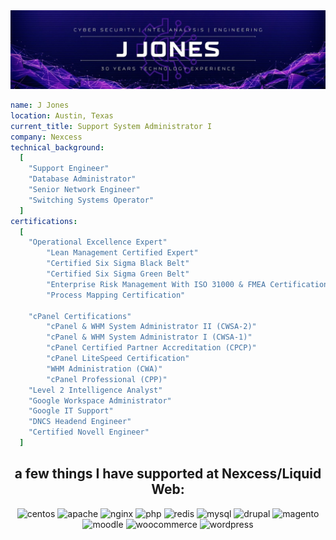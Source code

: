 <img src ="./jjli-cover.jpg">

```yaml
name: J Jones
location: Austin, Texas
current_title: Support System Administrator I
company: Nexcess
technical_background:
  [
    "Support Engineer"
    "Database Administrator"
    "Senior Network Engineer"
    "Switching Systems Operator"
  ]
certifications:
  [
    "Operational Excellence Expert"
        "Lean Management Certified Expert"
        "Certified Six Sigma Black Belt"
        "Certified Six Sigma Green Belt"
        "Enterprise Risk Management With ISO 31000 & FMEA Certification"
        "Process Mapping Certification"

    "cPanel Certifications"
        "cPanel & WHM System Administrator II (CWSA-2)"
        "cPanel & WHM System Administrator I (CWSA-1)"
        "cPanel Certified Partner Accreditation (CPCP)"
        "cPanel LiteSpeed Certification"
        "WHM Administration (CWA)"
        "cPanel Professional (CPP)"
    "Level 2 Intelligence Analyst"
    "Google Workspace Administrator"
    "Google IT Support"
    "DNCS Headend Engineer"
    "Certified Novell Engineer"
  ]


```

<h2 align="center"> a few things I have supported at Nexcess/Liquid Web:</h2>
<p align="center">
<img src="https://cdn.jsdelivr.net/gh/devicons/devicon/icons/centos/centos-original.svg" alt="centos" width="45" height="45"/>
<img src="https://cdn.jsdelivr.net/gh/devicons/devicon/icons/apache/apache-original-wordmark.svg" alt="apache" width="45" height="45"/>
<img src="https://cdn.jsdelivr.net/gh/devicons/devicon/icons/nginx/nginx-original.svg" alt="nginx" width="45" height="45"/>
<img src="https://cdn.jsdelivr.net/gh/devicons/devicon/icons/php/php-original.svg" alt="php" width="45" height="45"/>
<img src="https://cdn.jsdelivr.net/gh/devicons/devicon/icons/redis/redis-original.svg" alt="redis" width="45" height="45"/>
<img src="https://cdn.jsdelivr.net/gh/devicons/devicon/icons/mysql/mysql-original-wordmark.svg" alt="mysql" width="45" height="45"/>
<img src="https://cdn.jsdelivr.net/gh/devicons/devicon/icons/drupal/drupal-original-wordmark.svg" alt="drupal" width="45" height="45"/>
<img src="https://cdn.jsdelivr.net/gh/devicons/devicon/icons/magento/magento-original.svg" alt="magento" width="45" height="45"/>
<img src="https://cdn.jsdelivr.net/gh/devicons/devicon/icons/moodle/moodle-original.svg" alt="moodle" width="45" height="45"/>
<img src="https://cdn.jsdelivr.net/gh/devicons/devicon/icons/woocommerce/woocommerce-plain-wordmark.svg" alt="woocommerce" width="45" height="45"/>
<img src="https://cdn.jsdelivr.net/gh/devicons/devicon/icons/wordpress/wordpress-plain.svg" alt="wordpress" width="45" height="45"/>
</p>

<!--
<h2> major operating systems I have played with since 1992:</h2>
<p align="center">
<img src="https://cdn.jsdelivr.net/gh/devicons/devicon/icons/msdos/msdos-original.svg" alt="msdos" width="45" height="45"/>
<img src="https://cdn.jsdelivr.net/gh/devicons/devicon/icons/windows8/windows8-original.svg" alt="windows" width="45" height="45"/>
<img src="https://cdn.jsdelivr.net/gh/devicons/devicon/icons/unix/unix-original.svg" alt="unix" width="45" height="45"/>
<img src="https://cdn.jsdelivr.net/gh/devicons/devicon/icons/linux/linux-original.svg" alt="linux" width="45" height="45"/>
<img src="https://cdn.jsdelivr.net/gh/devicons/devicon/icons/apple/apple-original.svg" alt="mac" width="45" height="45"/>
</p>

<h2> linux distros I have tinkered on since 1995:</h2>
<p align="center">
<img src="https://cdn.jsdelivr.net/gh/devicons/devicon/icons/redhat/redhat-original.svg" alt="redhat" width="45" height="45"/>
<img src="https://cdn.jsdelivr.net/gh/devicons/devicon/icons/debian/debian-plain-wordmark.svg" alt="debian" width="45" height="45"/>
<img src="https://cdn.jsdelivr.net/gh/devicons/devicon/icons/unix/unix-original.svg" alt="unix" width="45" height="45"/>
<img src="https://cdn.jsdelivr.net/gh/devicons/devicon/icons/linux/linux-original.svg" alt="linux" width="45" height="45"/>
<img src="https://cdn.jsdelivr.net/gh/devicons/devicon/icons/apple/apple-original.svg" alt="mac" width="45" height="45"/>
</p>

<h2> databases I have loved</h2>
<p align="center">
<img src="https://cdn.jsdelivr.net/gh/devicons/devicon/icons/msdos/msdos-original.svg" alt="msdos" width="45" height="45"/>
<img src="https://cdn.jsdelivr.net/gh/devicons/devicon/icons/windows8/windows8-original.svg" alt="windows" width="45" height="45"/>
<img src="https://cdn.jsdelivr.net/gh/devicons/devicon/icons/unix/unix-original.svg" alt="unix" width="45" height="45"/>
<img src="https://cdn.jsdelivr.net/gh/devicons/devicon/icons/linux/linux-original.svg" alt="linux" width="45" height="45"/>
<img src="https://cdn.jsdelivr.net/gh/devicons/devicon/icons/apple/apple-original.svg" alt="mac" width="45" height="45"/>
</p>

<!---
jjonesnex/jjonesnex is a ✨ special ✨ repository because its `README.md` (this file) appears on your GitHub profile.
You can click the Preview link to take a look at your changes.
--->
